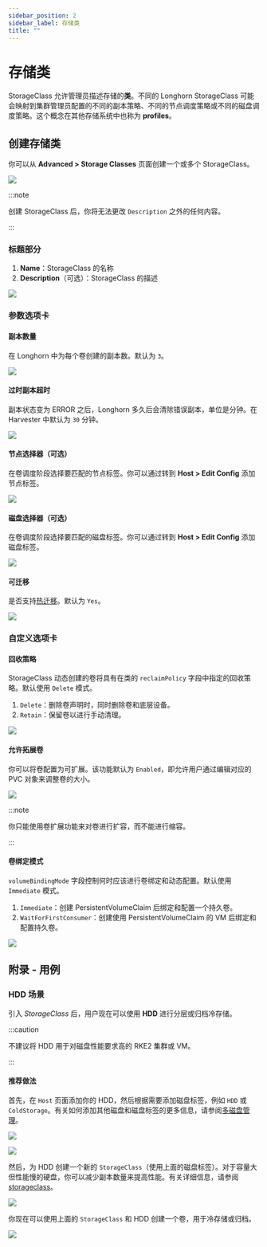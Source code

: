 ```yaml
---
sidebar_position: 2
sidebar_label: 存储类
title: ""
---
```


# 存储类

StorageClass 允许管理员描述存储的**类**。不同的 Longhorn StorageClass 可能会映射到集群管理员配置的不同的副本策略、不同的节点调度策略或不同的磁盘调度策略。这个概念在其他存储系统中也称为 **profiles**。

## 创建存储类
你可以从 **Advanced > Storage Classes** 页面创建一个或多个 StorageClass。

![](/img/v1.1/storageclass/create_storageclasses_entry.png)

:::note

创建 StorageClass 后，你将无法更改 `Description` 之外的任何内容。

:::

### 标题部分
1. **Name**：StorageClass 的名称
1. **Description**（可选）：StorageClass 的描述

![](/img/v1.1/storageclass/create_storageclasses_header_sections.png)

### 参数选项卡

#### 副本数量

在 Longhorn 中为每个卷创建的副本数。默认为 `3`。

![](/img/v1.1/storageclass/create_storageclasses_replicas.png)

#### 过时副本超时

副本状态变为 ERROR 之后，Longhorn 多久后会清除错误副本，单位是分钟。在 Harvester 中默认为 `30` 分钟。

![](/img/v1.1/storageclass/create_storageclasses_stale_timeout.png)

#### 节点选择器（可选）

在卷调度阶段选择要匹配的节点标签。你可以通过转到 **Host > Edit Config** 添加节点标签。

![](/img/v1.1/storageclass/create_storageclasses_node_selector.png)

#### 磁盘选择器（可选）

在卷调度阶段选择要匹配的磁盘标签。你可以通过转到 **Host > Edit Config** 添加磁盘标签。

![](/img/v1.1/storageclass/create_storageclasses_disk_selector.png)

#### 可迁移

是否支持[热迁移](../vm/live-migration.md)。默认为 `Yes`。

![](/img/v1.1/storageclass/create_storageclasses_migratable.png)

### 自定义选项卡

#### 回收策略

StorageClass 动态创建的卷将具有在类的 `reclaimPolicy` 字段中指定的回收策略。默认使用 `Delete` 模式。

1. `Delete`：删除卷声明时，同时删除卷和底层设备。
2. `Retain`：保留卷以进行手动清理。

![](/img/v1.1/storageclass/customize_tab_reclaim_policy.png)

#### 允许拓展卷

你可以将卷配置为可扩展。该功能默认为 `Enabled`，即允许用户通过编辑对应的 PVC 对象来调整卷的大小。

![](/img/v1.1/storageclass/customize_tab_allow_vol_expansion.png)

:::note

你只能使用卷扩展功能来对卷进行扩容，而不能进行缩容。

:::

#### 卷绑定模式

`volumeBindingMode` 字段控制何时应该进行卷绑定和动态配置。默认使用 `Immediate` 模式。

1. `Immediate`：创建 PersistentVolumeClaim 后绑定和配置一个持久卷。
2. `WaitForFirstConsumer`：创建使用 PersistentVolumeClaim 的 VM 后绑定和配置持久卷。

![](/img/v1.1/storageclass/customize_tab_vol_binding_mode.png)


## 附录 - 用例

### HDD 场景

引入 *StorageClass* 后，用户现在可以使用 **HDD** 进行分层或归档冷存储。

:::caution

不建议将 HDD 用于对磁盘性能要求高的 RKE2 集群或 VM。

:::

#### 推荐做法

首先，在 `Host` 页面添加你的 HDD，然后根据需要添加磁盘标签，例如 `HDD` 或 `ColdStorage`。有关如何添加其他磁盘和磁盘标签的更多信息，请参阅[多磁盘管理](https://docs.harvesterhci.io/v1.1/host/#multi-disk-management)。

![](/img/v1.1/storageclass/add_hdd_on_host_page.png)

![](/img/v1.1/storageclass/add_tags.png)

然后，为 HDD 创建一个新的 `StorageClass`（使用上面的磁盘标签）。对于容量大但性能慢的硬盘，你可以减少副本数量来提高性能。有关详细信息，请参阅 [storageclass](https://docs.harvesterhci.io/v1.1/advanced/storageclass)。

![](/img/v1.1/storageclass/create_hdd_storageclass.png)

你现在可以使用上面的 `StorageClass` 和 HDD 创建一个卷，用于冷存储或归档。

![](/img/v1.1/storageclass/create_volume_hdd.png)